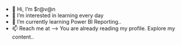 - 👋 Hi, I’m $r@v@n
- 👀 I’m interested in learning every day
- 🌱 I’m currently learning Power BI Reporting..
- 📫 Reach me at --> You are already reading my profile. Explore my content..

<!---
SravanSakkhari/SravanSakkhari is a ✨ special ✨ repository because its `README.md` (this file) appears on your GitHub profile.
You can click the Preview link to take a look at your changes.
--->
